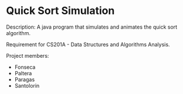 # Quick Sort Simulation
Description: A java program that simulates and animates the quick sort algorithm.

Requirement for CS201A - Data Structures and Algorithms Analysis.

Project members:
- Fonseca
- Paltera
- Paragas
- Santolorin
